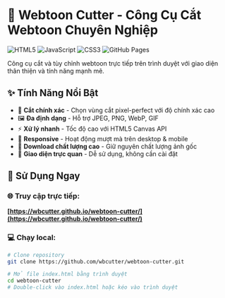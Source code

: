 # 🎨 Webtoon Cutter - Công Cụ Cắt Webtoon Chuyên Nghiệp

![HTML5](https://img.shields.io/badge/HTML5-E34F26?style=for-the-badge&logo=html5&logoColor=white)
![JavaScript](https://img.shields.io/badge/JavaScript-F7DF1E?style=for-the-badge&logo=javascript&logoColor=black)
![CSS3](https://img.shields.io/badge/CSS3-1572B6?style=for-the-badge&logo=css3&logoColor=white)
![GitHub Pages](https://img.shields.io/badge/GitHub%20Pages-222222?style=for-the-badge&logo=githubpages&logoColor=white)

Công cụ cắt và tùy chỉnh webtoon trực tiếp trên trình duyệt với giao diện thân thiện và tính năng mạnh mẽ.

## ✨ Tính Năng Nổi Bật

- 🎯 **Cắt chính xác** - Chọn vùng cắt pixel-perfect với độ chính xác cao
- 🖼️ **Đa định dạng** - Hỗ trợ JPEG, PNG, WebP, GIF
- ⚡ **Xử lý nhanh** - Tốc độ cao với HTML5 Canvas API
- 📱 **Responsive** - Hoạt động mượt mà trên desktop & mobile
- 💾 **Download chất lượng cao** - Giữ nguyên chất lượng ảnh gốc
- 🎨 **Giao diện trực quan** - Dễ sử dụng, không cần cài đặt

## 🚀 Sử Dụng Ngay

### 🌐 Truy cập trực tiếp:
**[https://wbcutter.github.io/webtoon-cutter/](https://wbcutter.github.io/webtoon-cutter/)**

### 💻 Chạy local:
```bash
# Clone repository
git clone https://github.com/wbcutter/webtoon-cutter.git

# Mở file index.html bằng trình duyệt
cd webtoon-cutter
# Double-click vào index.html hoặc kéo vào trình duyệt
